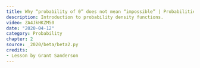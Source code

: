 ```yaml
---
title: Why “probability of 0” does not mean “impossible” | Probabilities of probabilities, part 2
description: Introduction to probability density functions.
video: ZA4JkHKZM50
date: "2020-04-12"
category: Probability
chapter: 2
source: _2020/beta/beta2.py
credits:
- Lesson by Grant Sanderson
---
```

